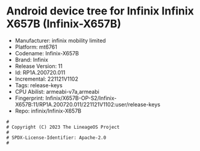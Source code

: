 # Android device tree for Infinix Infinix X657B (Infinix-X657B)
- Manufacturer: infinix mobility limited
- Platform: mt6761
- Codename: Infinix-X657B
- Brand: Infinix
- Release Version: 11
- Id: RP1A.200720.011
- Incremental: 221121V1102
- Tags: release-keys
- CPU Abilist: armeabi-v7a,armeabi
- Fingerprint: Infinix/X657B-OP-S2/Infinix-X657B:11/RP1A.200720.011/221121V1102:user/release-keys
- Repo: infinix/Infinix-X657B
```
#
# Copyright (C) 2023 The LineageOS Project
#
# SPDX-License-Identifier: Apache-2.0
#
```
